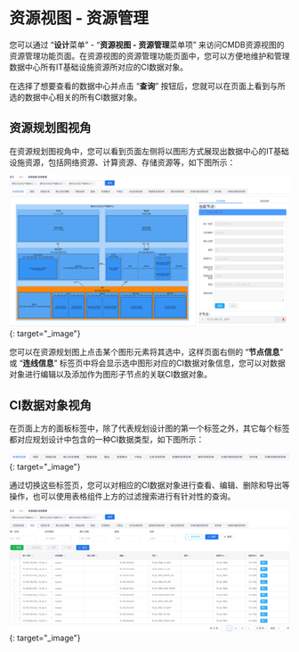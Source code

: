 # 资源视图 - 资源管理

您可以通过 “**设计**菜单” - “**资源视图 - 资源管理**菜单项” 来访问CMDB资源视图的资源管理功能页面。在资源视图的资源管理功能页面中，您可以方便地维护和管理数据中心所有IT基础设施资源所对应的CI数据对象。

在选择了想要查看的数据中心并点击 “**查询**” 按钮后，您就可以在页面上看到与所选的数据中心相关的所有CI数据对象。

## 资源规划图视角

在资源规划图视角中，您可以看到页面左侧将以图形方式展现出数据中心的IT基础设施资源，包括网络资源、计算资源、存储资源等，如下图所示：

[![资源规划图](images/cmdb-view-resource-management/resource-planning-diagram.png)](images/cmdb-view-resource-management/resource-planning-diagram.png){: target="\_image"}

您可以在资源规划图上点击某个图形元素将其选中，这样页面右侧的 “**节点信息**” 或 “**连线信息**” 标签页中将会显示选中图形对应的CI数据对象信息，您可以对数据对象进行编辑以及添加作为图形子节点的关联CI数据对象。


## CI数据对象视角

在页面上方的面板标签中，除了代表规划设计图的第一个标签之外，其它每个标签都对应规划设计中包含的一种CI数据类型，如下图所示：

[![资源管理CI数据类型标签](images/cmdb-view-resource-management/pannel-tabs.png)](images/cmdb-view-resource-management/pannel-tabs.png){: target="\_image"}

通过切换这些标签页，您可以对相应的CI数据对象进行查看、编辑、删除和导出等操作，也可以使用表格组件上方的过滤搜索进行有针对性的查询。

[![资源管理CI数据对象表格](images/cmdb-view-resource-management/data-tables.png)](images/cmdb-view-resource-management/data-tables.png){: target="\_image"}
